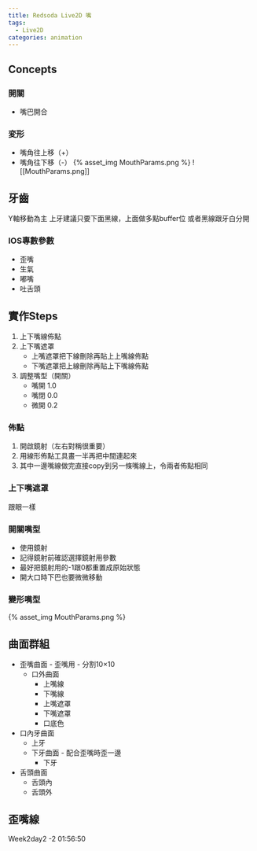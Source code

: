 ```yaml
---
title: Redsoda Live2D 嘴
tags:
  - Live2D
categories: animation
---
```

## Concepts

### 開關
- 嘴巴開合
### 変形 
- 嘴角往上移（+）
- 嘴角往下移（-）
{% asset_img MouthParams.png %}
![[MouthParams.png]]
## 牙齒
Y軸移動為主
上牙建議只要下面黑線，上面做多點buffer位
或者黑線跟牙白分開


### IOS專數參數
- 歪嘴
- 生氣
- 嘟嘴
- 吐舌頭

## 實作Steps
1. 上下嘴線佈點
2. 上下嘴遮罩
	- 上嘴遮罩把下線刪除再貼上上嘴線佈點
	- 下嘴遮罩把上線刪除再貼上下嘴線佈點
3. 調整嘴型（開關）
	- 嘴開 1.0
	- 嘴閉 0.0
	- 微開 0.2

### 佈點
1. 開啟鏡射（左右對稱很重要）
2. 用線形佈點工具畫一半再把中間連起來
3. 其中一邊嘴線做完直接copy到另一條嘴線上，令兩者佈點相同
### 上下嘴遮罩
跟眼一樣

### 開關嘴型
- 使用鏡射
- 記得鏡射前確認選擇鏡射用參數
- 最好把鏡射用的-1跟0都重置成原始狀態
- 開大口時下巴也要微微移動

### 變形嘴型

{% asset_img MouthParams.png %}

## 曲面群組
- 歪嘴曲面 - 歪嘴用 - 分割10×10
	- 口外曲面
		- 上嘴線
		- 下嘴線
		- 上嘴遮罩
		- 下嘴遮罩
		- 口底色
- 口內牙曲面
	- 上牙
	- 下牙曲面 - 配合歪嘴時歪一邊
		- 下牙
- 舌頭曲面
	- 舌頭內
	- 舌頭外


## 歪嘴線
Week2day2 -2 01:56:50